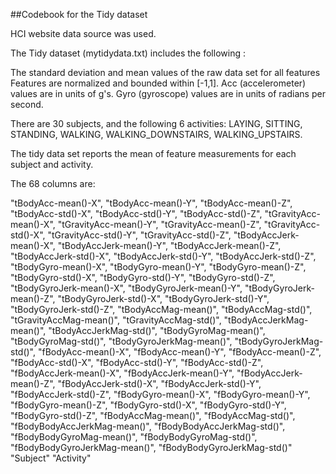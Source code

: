 ##Codebook for the Tidy dataset

HCI website data source was used.


The Tidy dataset (mytidydata.txt) includes the following :

The standard deviation and mean values of the raw data set for all features 
Features are normalized and bounded within [-1,1].
Acc (accelerometer) values are in units of g's.  Gyro (gyroscope) values are in units of radians per second.

There are 30 subjects, and the following 6 activities:
LAYING, 
SITTING, 
STANDING, 
WALKING, 
WALKING_DOWNSTAIRS, 
WALKING_UPSTAIRS.

The tidy data set reports the mean of feature measurements for each subject and activity.

The 68 columns are:

"tBodyAcc-mean()-X",
"tBodyAcc-mean()-Y",
"tBodyAcc-mean()-Z",
"tBodyAcc-std()-X",
"tBodyAcc-std()-Y",
"tBodyAcc-std()-Z",
"tGravityAcc-mean()-X",
"tGravityAcc-mean()-Y",
"tGravityAcc-mean()-Z",
"tGravityAcc-std()-X",
"tGravityAcc-std()-Y",
"tGravityAcc-std()-Z",
"tBodyAccJerk-mean()-X",
"tBodyAccJerk-mean()-Y",
"tBodyAccJerk-mean()-Z",
"tBodyAccJerk-std()-X",
"tBodyAccJerk-std()-Y",
"tBodyAccJerk-std()-Z",
"tBodyGyro-mean()-X",
"tBodyGyro-mean()-Y",
"tBodyGyro-mean()-Z",
"tBodyGyro-std()-X",
"tBodyGyro-std()-Y",
"tBodyGyro-std()-Z",
"tBodyGyroJerk-mean()-X",
"tBodyGyroJerk-mean()-Y",
"tBodyGyroJerk-mean()-Z",
"tBodyGyroJerk-std()-X",
"tBodyGyroJerk-std()-Y",
"tBodyGyroJerk-std()-Z",
"tBodyAccMag-mean()",
"tBodyAccMag-std()",
"tGravityAccMag-mean()",
"tGravityAccMag-std()",
"tBodyAccJerkMag-mean()",
"tBodyAccJerkMag-std()",
"tBodyGyroMag-mean()",
"tBodyGyroMag-std()",
"tBodyGyroJerkMag-mean()",
"tBodyGyroJerkMag-std()",
"fBodyAcc-mean()-X",
"fBodyAcc-mean()-Y",
"fBodyAcc-mean()-Z",
"fBodyAcc-std()-X",
"fBodyAcc-std()-Y",
"fBodyAcc-std()-Z",
"fBodyAccJerk-mean()-X",
"fBodyAccJerk-mean()-Y",
"fBodyAccJerk-mean()-Z",
"fBodyAccJerk-std()-X",
"fBodyAccJerk-std()-Y",
"fBodyAccJerk-std()-Z",
"fBodyGyro-mean()-X",
"fBodyGyro-mean()-Y",
"fBodyGyro-mean()-Z",
"fBodyGyro-std()-X",
"fBodyGyro-std()-Y",
"fBodyGyro-std()-Z",
"fBodyAccMag-mean()",
"fBodyAccMag-std()",
"fBodyBodyAccJerkMag-mean()",
"fBodyBodyAccJerkMag-std()",
"fBodyBodyGyroMag-mean()",
"fBodyBodyGyroMag-std()",
"fBodyBodyGyroJerkMag-mean()",
"fBodyBodyGyroJerkMag-std()"
"Subject"
"Activity"
